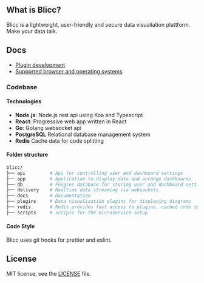 ## What is Blicc?

Blicc is a lightweight, user-friendly and secure data visualiation plattform. Make your data talk.

## Docs

- [Plugin development](docs/plugin-development.md)
- [Supported browser and operating systems](docs/supported.md)

### Codebase

#### Technologies

- **Node.js**: Node.js rest api using Koa and Typescript
- **React**: Progressive web app written in React
- **Go**: Golang websocket api
- **PostgreSQL** Relational database management system
- **Redis** Cache data for code splitting

#### Folder structure

```bash
blicc/
├── api         # Api for controlling user and dashboard settings
├── app         # Application to display data and arrange dashboards
├── db          # Posgres database for storing user and dashboard settings
├── delivery    # Realtime data streaming via websockets
├── docs        # Documentation
├── plugins     # Data visualization plugins for displaying diagrams
├── redis       # Redis provides fast access to plugins, cached code splitting
├── scripts     # scripts for the microservice setup
```

#### Code Style

Blicc uses git hooks for prettier and eslint.

## License

MIT license, see the [LICENSE](./LICENSE) file.
